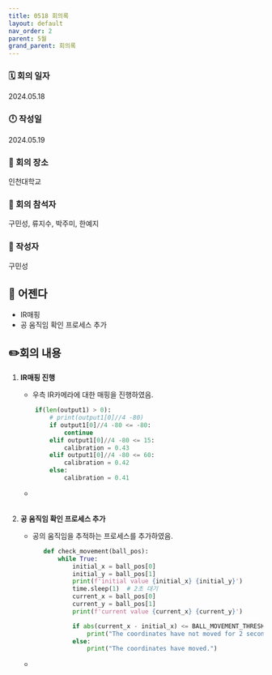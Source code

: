 ```yaml
---
title: 0518 회의록
layout: default
nav_order: 2
parent: 5월
grand_parent: 회의록
---
```


### 🗓️ 회의 일자

2024.05.18

### 🕛 작성일

2024.05.19

### 🚩 회의 장소

인천대학교

### 🤝 회의 참석자

구민성, 류지수, 박주미, 한예지

### 🙎 작성자

구민성

## 📣 어젠다

- IR매핑
- 공 움직임 확인 프로세스 추가

## ✏️회의 내용

1. **IR매핑 진행**

   - 우측 IR카메라에 대한 매핑을 진행하였음.

    ```python
        if(len(output1) > 0):
            # print(output1[0]//4 -80)
            if output1[0]//4 -80 <= -80:
                continue
            elif output1[0]//4 -80 <= 15:
                calibration = 0.43
            elif output1[0]//4 -80 <= 60:
                calibration = 0.42
            else: 
                calibration = 0.41
    ```
   - <br/><br/>

2. **공 움직임 확인 프로세스 추가**

   - 공의 움직임을 추적하는 프로세스를 추가하였음.
     ```python
        def check_movement(ball_pos):
            while True:
                initial_x = ball_pos[0]
                initial_y = ball_pos[1]
                print(f'initial value {initial_x} {initial_y}')
                time.sleep(1)  # 2초 대기
                current_x = ball_pos[0]
                current_y = ball_pos[1]
                print(f'current value {current_x} {current_y}')

                if abs(current_x - initial_x) <= BALL_MOVEMENT_THRESHOLD and abs(current_y - initial_y) <= BALL_MOVEMENT_THRESHOLD:
                    print("The coordinates have not moved for 2 seconds.")
                else:
                    print("The coordinates have moved.")
     ```
    
    - <br/><br/>
